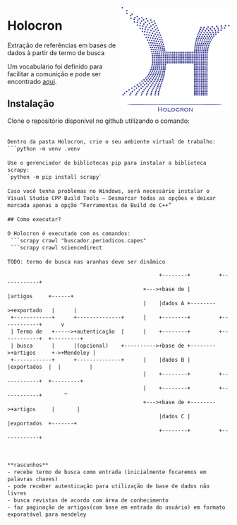 
<p align="center">
  <img style="float: right;" src="assets/holocron.png" alt="Holocron logo"/>
</p>

# Holocron

Extração de referências em bases de dados à partir de termo de busca

Um vocabulário foi definido para facilitar a comunição e pode ser encontrado [aqui](vocabulario.md).

## Instalação

Clone o repositório disponível no github utilizando o comando:
```git clone https://github.com/cassiobotaro/holocron.git

Dentro da pasta Holocron, crie o seu ambiente virtual de trabalho:
```python -m venv .venv

Use o gerenciador de bibliotecas pip para instalar a biblioteca scrapy:
`python -m pip install scrapy`

Caso você tenha problemas no Windows, será necessário instalar o Visual Studio CPP Build Tools – Desmarcar todas as opções e deixar marcada apenas a opção “Ferramentas de Build do C++”

## Como executar?

O Holocron é executado com os comandos:
 ```scrapy crawl "buscador.periodicos.capes"
 ```scrapy crawl sciencedirect

TODO: termo de busca nas aranhas deve ser dinâmico

```


                                                    +--------+         +------------+
                                               +--->+base de |         |artigos     +------+
                                               |    |dados A +-------->+exportado   |      |
     +------------+      +--------------+      |    +--------+         +------------+      v
     | Termo de   +----->+autenticação  |      |    +--------+         +------------+  +---------+
     | busca      |      |(opcional)    +---------->+base de +-------->+artigos     +->+Mendeley |
     +------------+      +--------------+      |    |dados B |         |exportados  |  |         |
                                               |    +--------+         +------------+  +---------+
                                               |    +--------+         +------------+       ^
                                               +--->+base de +-------->+artigos     |       |
                                                    |dados C |         |exportados  +-------+
                                                    +--------+         +------------+




```


**rascunhos**
- recebe termo de busca como entrada (inicialmente focaremos em palavras chaves)
- pode receber autenticação para utilização de base de dados não livres
- busca revistas de acordo com área de conhecimento
- faz paginação de artigos(com base em entrada do usuário) em formato exporatável para mendeley
